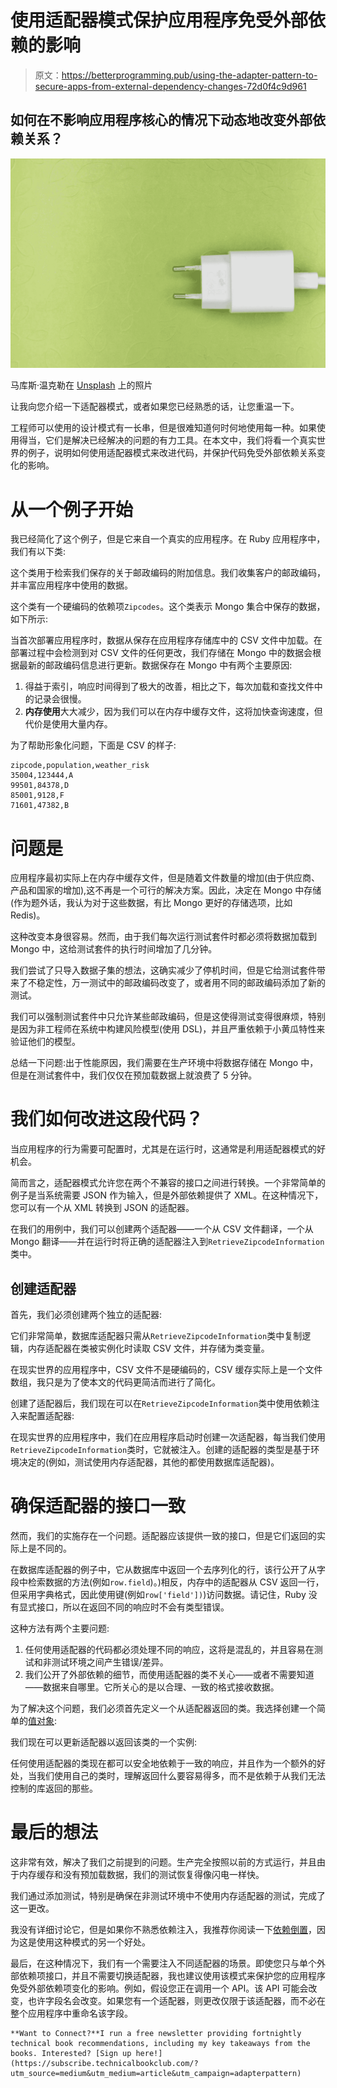 # 使用适配器模式保护应用程序免受外部依赖的影响

> 原文：<https://betterprogramming.pub/using-the-adapter-pattern-to-secure-apps-from-external-dependency-changes-72d0f4c9d961>

## 如何在不影响应用程序核心的情况下动态地改变外部依赖关系？

![](img/dc14b7ce418b803a181eb45e44254255.png)

马库斯·温克勒在 [Unsplash](https://unsplash.com?utm_source=medium&utm_medium=referral) 上的照片

让我向您介绍一下适配器模式，或者如果您已经熟悉的话，让您重温一下。

工程师可以使用的设计模式有一长串，但是很难知道何时何地使用每一种。如果使用得当，它们是解决已经解决的问题的有力工具。在本文中，我们将看一个真实世界的例子，说明如何使用适配器模式来改进代码，并保护代码免受外部依赖关系变化的影响。

# 从一个例子开始

我已经简化了这个例子，但是它来自一个真实的应用程序。在 Ruby 应用程序中，我们有以下类:

这个类用于检索我们保存的关于邮政编码的附加信息。我们收集客户的邮政编码，并丰富应用程序中使用的数据。

这个类有一个硬编码的依赖项`Zipcodes`。这个类表示 Mongo 集合中保存的数据，如下所示:

当首次部署应用程序时，数据从保存在应用程序存储库中的 CSV 文件中加载。在部署过程中会检测到对 CSV 文件的任何更改，我们存储在 Mongo 中的数据会根据最新的邮政编码信息进行更新。数据保存在 Mongo 中有两个主要原因:

1.  得益于索引，响应时间得到了极大的改善，相比之下，每次加载和查找文件中的记录会很慢。
2.  **内存使用**大大减少，因为我们可以在内存中缓存文件，这将加快查询速度，但代价是使用大量内存。

为了帮助形象化问题，下面是 CSV 的样子:

```
zipcode,population,weather_risk
35004,123444,A
99501,84378,D
85001,9128,F
71601,47382,B
```

# 问题是

应用程序最初实际上在内存中缓存文件，但是随着文件数量的增加(由于供应商、产品和国家的增加),这不再是一个可行的解决方案。因此，决定在 Mongo 中存储(作为题外话，我认为对于这些数据，有比 Mongo 更好的存储选项，比如 Redis)。

这种改变本身很容易。然而，由于我们每次运行测试套件时都必须将数据加载到 Mongo 中，这给测试套件的执行时间增加了几分钟。

我们尝试了只导入数据子集的想法，这确实减少了停机时间，但是它给测试套件带来了不稳定性，万一测试中的邮政编码改变了，或者用不同的邮政编码添加了新的测试。

我们可以强制测试套件中只允许某些邮政编码，但是这使得测试变得很麻烦，特别是因为非工程师在系统中构建风险模型(使用 DSL)，并且严重依赖于小黄瓜特性来验证他们的模型。

总结一下问题:出于性能原因，我们需要在生产环境中将数据存储在 Mongo 中，但是在测试套件中，我们仅仅在预加载数据上就浪费了 5 分钟。

# 我们如何改进这段代码？

当应用程序的行为需要可配置时，尤其是在运行时，这通常是利用适配器模式的好机会。

简而言之，适配器模式允许您在两个不兼容的接口之间进行转换。一个非常简单的例子是当系统需要 JSON 作为输入，但是外部依赖提供了 XML。在这种情况下，您可以有一个从 XML 转换到 JSON 的适配器。

在我们的用例中，我们可以创建两个适配器——一个从 CSV 文件翻译，一个从 Mongo 翻译——并在运行时将正确的适配器注入到`RetrieveZipcodeInformation`类中。

## 创建适配器

首先，我们必须创建两个独立的适配器:

它们非常简单，数据库适配器只需从`RetrieveZipcodeInformation`类中复制逻辑，内存适配器在类被实例化时读取 CSV 文件，并存储为类变量。

在现实世界的应用程序中，CSV 文件不是硬编码的，CSV 缓存实际上是一个文件数组，我只是为了使本文的代码更简洁而进行了简化。

创建了适配器后，我们现在可以在`RetrieveZipcodeInformation`类中使用依赖注入来配置适配器:

在现实世界的应用程序中，我们在应用程序启动时创建一次适配器，每当我们使用`RetrieveZipcodeInformation`类时，它就被注入。创建的适配器的类型是基于环境决定的(例如，测试使用内存适配器，其他的都使用数据库适配器)。

# 确保适配器的接口一致

然而，我们的实施存在一个问题。适配器应该提供一致的接口，但是它们返回的实际上是不同的。

在数据库适配器的例子中，它从数据库中返回一个去序列化的行，该行公开了从字段中检索数据的方法(例如`row.field`)。)相反，内存中的适配器从 CSV 返回一行，但采用字典格式，因此使用键(例如`row['field'])`)访问数据。请记住，Ruby 没有显式接口，所以在返回不同的响应时不会有类型错误。

这种方法有两个主要问题:

1.  任何使用适配器的代码都必须处理不同的响应，这将是混乱的，并且容易在测试和非测试环境之间产生错误/差异。
2.  我们公开了外部依赖的细节，而使用适配器的类不关心——或者不需要知道——数据来自哪里。它所关心的是以合理、一致的格式接收数据。

为了解决这个问题，我们必须首先定义一个从适配器返回的类。我选择创建一个简单的[值对象](https://martinfowler.com/bliki/ValueObject.html):

我们现在可以更新适配器以返回该类的一个实例:

任何使用适配器的类现在都可以安全地依赖于一致的响应，并且作为一个额外的好处，当我们使用自己的类时，理解返回什么要容易得多，而不是依赖于从我们无法控制的库返回的那些。

# 最后的想法

这非常有效，解决了我们之前提到的问题。生产完全按照以前的方式运行，并且由于内存缓存和没有预加载数据，我们的测试恢复得像闪电一样快。

我们通过添加测试，特别是确保在非测试环境中不使用内存适配器的测试，完成了这一更改。

我没有详细讨论它，但是如果你不熟悉依赖注入，我推荐你阅读一下[依赖倒置](https://en.wikipedia.org/wiki/Dependency_inversion_principle)，因为这是使用这种模式的另一个好处。

最后，在这种情况下，我们有一个需要注入不同适配器的场景。即使您只与单个外部依赖项接口，并且不需要切换适配器，我也建议使用该模式来保护您的应用程序免受外部依赖项变化的影响。例如，假设您正在调用一个 API。该 API 可能会改变，也许字段名会改变。如果您有一个适配器，则更改仅限于该适配器，而不必在整个应用程序中重命名该字段。

```
**Want to Connect?**I run a free newsletter providing fortnightly technical book recommendations, including my key takeaways from the books. Interested? [Sign up here!](https://subscribe.technicalbookclub.com/?utm_source=medium&utm_medium=article&utm_campaign=adapterpattern)
```